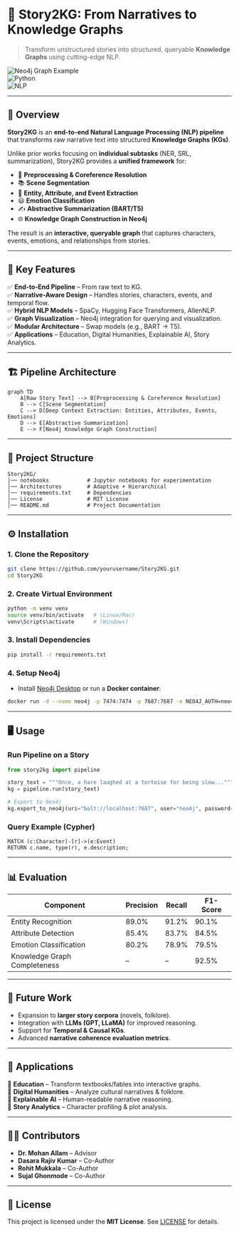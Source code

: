 # 📖 Story2KG: From Narratives to Knowledge Graphs  

> Transform unstructured stories into structured, queryable **Knowledge Graphs** using cutting-edge NLP.  

![Neo4j Graph Example](https://img.shields.io/badge/Neo4j-KnowledgeGraph-blue?style=for-the-badge)  
![Python](https://img.shields.io/badge/Python-3.9+-yellow?style=for-the-badge&logo=python)  
![NLP](https://img.shields.io/badge/NLP-Story%20Understanding-green?style=for-the-badge)  

---

## 🌟 Overview  

**Story2KG** is an **end-to-end Natural Language Processing (NLP) pipeline** that transforms raw narrative text into structured **Knowledge Graphs (KGs)**.  

Unlike prior works focusing on **individual subtasks** (NER, SRL, summarization), Story2KG provides a **unified framework** for:  

- 🧹 **Preprocessing & Coreference Resolution**  
- 📚 **Scene Segmentation**  
- 🔎 **Entity, Attribute, and Event Extraction**  
- 😃 **Emotion Classification**  
- ✍️ **Abstractive Summarization (BART/T5)**  
- 🌐 **Knowledge Graph Construction in Neo4j**  

The result is an **interactive, queryable graph** that captures characters, events, emotions, and relationships from stories.  

---

## 🚀 Key Features  

✅ **End-to-End Pipeline** – From raw text to KG.  
✅ **Narrative-Aware Design** – Handles stories, characters, events, and temporal flow.  
✅ **Hybrid NLP Models** – SpaCy, Hugging Face Transformers, AllenNLP.  
✅ **Graph Visualization** – Neo4j integration for querying and visualization.  
✅ **Modular Architecture** – Swap models (e.g., BART → T5).  
✅ **Applications** – Education, Digital Humanities, Explainable AI, Story Analytics.  

---

## 🏗️ Pipeline Architecture  

```mermaid
graph TD
    A[Raw Story Text] --> B[Preprocessing & Coreference Resolution]
    B --> C[Scene Segmentation]
    C --> D[Deep Context Extraction: Entities, Attributes, Events, Emotions]
    D --> E[Abstractive Summarization]
    E --> F[Neo4j Knowledge Graph Construction]
```

---

## 📂 Project Structure  

```
Story2KG/
│── notebooks            # Jupyter notebooks for experimentation
│── Architectures        # Adaptive + Hierarchical
│── requirements.txt     # Dependencies
│── License              # MIT License
│── README.md            # Project Documentation
```

---

## ⚙️ Installation  

### 1. Clone the Repository  
```bash
git clone https://github.com/yourusername/Story2KG.git
cd Story2KG
```

### 2. Create Virtual Environment  
```bash
python -m venv venv
source venv/bin/activate   # (Linux/Mac)
venv\Scripts\activate      # (Windows)
```

### 3. Install Dependencies  
```bash
pip install -r requirements.txt
```

### 4. Setup Neo4j  
- Install [Neo4j Desktop](https://neo4j.com/download/) or run a **Docker container**:  
```bash
docker run -d --name neo4j -p 7474:7474 -p 7687:7687 -e NEO4J_AUTH=neo4j/test neo4j:latest
```

---

## 🖥️ Usage  

### Run Pipeline on a Story  
```python
from story2kg import pipeline

story_text = """Once, a hare laughed at a tortoise for being slow..."""
kg = pipeline.run(story_text)

# Export to Neo4j
kg.export_to_neo4j(uri="bolt://localhost:7687", user="neo4j", password="test")
```

### Query Example (Cypher)  
```cypher
MATCH (c:Character)-[r]->(e:Event)
RETURN c.name, type(r), e.description;
```

---

## 📊 Evaluation  

| Component               | Precision | Recall | F1-Score |
|--------------------------|-----------|--------|----------|
| Entity Recognition       | 89.0%     | 91.2%  | 90.1%    |
| Attribute Detection      | 85.4%     | 83.7%  | 84.5%    |
| Emotion Classification   | 80.2%     | 78.9%  | 79.5%    |
| Knowledge Graph Completeness | –     | –      | 92.5%    |

---

## 🔮 Future Work  

- Expansion to **larger story corpora** (novels, folklore).  
- Integration with **LLMs (GPT, LLaMA)** for improved reasoning.  
- Support for **Temporal & Causal KGs**.  
- Advanced **narrative coherence evaluation metrics**.  

---

## 🎯 Applications  

📘 **Education** – Transform textbooks/fables into interactive graphs.  
📖 **Digital Humanities** – Analyze cultural narratives & folklore.  
🤖 **Explainable AI** – Human-readable narrative reasoning.  
📝 **Story Analytics** – Character profiling & plot analysis.  

---

## 👨‍💻 Contributors  

- **Dr. Mohan Allam** – Advisor  
- **Dasara Rajiv Kumar** – Co-Author  
- **Rohit Mukkala** – Co-Author  
- **Sujal Ghonmode** – Co-Author  

---

## 📜 License  

This project is licensed under the **MIT License**. See [LICENSE](LICENSE) for details.  
